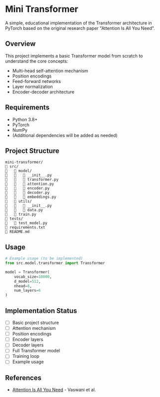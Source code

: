 # Mini Transformer

A simple, educational implementation of the Transformer architecture in PyTorch based on the original research paper "Attention Is All You Need".

## Overview

This project implements a basic Transformer model from scratch to understand the core concepts:
- Multi-head self-attention mechanism
- Position encodings
- Feed-forward networks
- Layer normalization
- Encoder-decoder architecture

## Requirements

- Python 3.8+
- PyTorch
- NumPy
- (Additional dependencies will be added as needed)

## Project Structure

```
mini-transformer/
   src/
      model/
         __init__.py
         transformer.py
         attention.py
         encoder.py
         decoder.py
         embeddings.py
      utils/
         __init__.py
         data.py
      train.py
   tests/
      test_model.py
   requirements.txt
   README.md
```

## Usage

```python
# Example usage (to be implemented)
from src.model.transformer import Transformer

model = Transformer(
    vocab_size=10000,
    d_model=512,
    nhead=8,
    num_layers=6
)
```

## Implementation Status

- [ ] Basic project structure
- [ ] Attention mechanism
- [ ] Position encodings
- [ ] Encoder layers
- [ ] Decoder layers
- [ ] Full Transformer model
- [ ] Training loop
- [ ] Example usage

## References

- [Attention Is All You Need](https://arxiv.org/abs/1706.03762) - Vaswani et al.